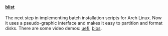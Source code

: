 #### [blist](blist)
The next step in implementing batch installation scripts for Arch Linux. Now it uses a pseudo-graphic interface and makes it easy to partition and format disks.
There are some video demos: [uefi](https://www.youtube.com/watch?v=tlfbd5tCG6Y), [bios](https://www.youtube.com/watch?v=EZk5_hIgQIg).
